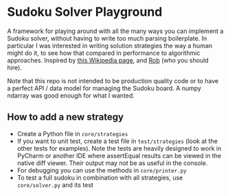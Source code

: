# Sudoku Solver Playground

A framework for playing around with all the many ways you can implement a Sudoku solver, without having to write too
much parsing boilerplate. In particular I was interested in writing solution strategies the way a human might do it,
to see how that compared in performance to algorithmic approaches. Inspired
by [this Wikipedia page](https://en.wikipedia.org/wiki/Sudoku_solving_algorithms),
and [Rob](https://github.com/robertsteane) (who you should hire).

Note that this repo is not intended to be production quality code or to have a perfect API / data model for managing the Sudoku board.
A numpy ndarray was good enough for what I wanted.

## How to add a new strategy

- Create a Python file in `core/strategies`
- If you want to unit test, create a test file in `test/strategies` (look at the other tests for examples). Note the tests are heavily designed to work in PyCharm or another IDE where assertEqual results can be viewed in the native diff viewer. Their output may not be as useful in the console. 
- For debugging you can use the methods in `core/printer.py`
- To test a full sudoku in combination with all strategies, use `core/solver.py` and its test


